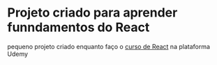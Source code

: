 # Projeto criado para aprender funndamentos do React
pequeno projeto criado enquanto faço o [curso de React](https://www.udemy.com/share/101ypm3@f1IdEFROfGEn7kcMYdpulGG0OGUzLd7iYDx6rED3EWD0bNnl2jooEIgifSbfbpHOoQ==/) na plataforma Udemy